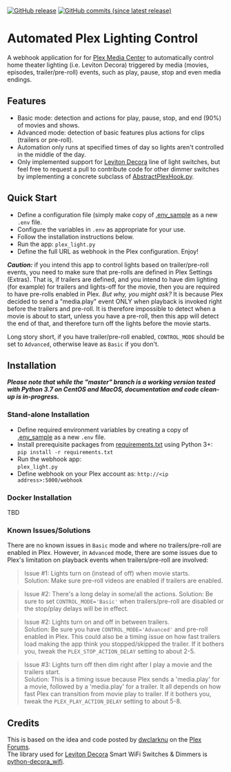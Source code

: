 [![GitHub release](https://img.shields.io/badge/Download-Release%20v0.3-lightgrey.svg?style=social)](https://github.com/randyoyarzabal/plex_light/releases/latest) [![GitHub commits (since latest release)](https://img.shields.io/github/commits-since/randyoyarzabal/plex_light/latest.svg?style=social)](https://github.com/randyoyarzabal/plex_light/commits/master)

# Automated Plex Lighting Control
A webhook application for for [Plex Media Center](http://plex.tv) to automatically control home theater lighting 
(i.e. Leviton Decora) triggered by media (movies, episodes, trailer/pre-roll) events, such as play, pause, 
stop and even media endings.

## Features
- Basic mode: detection and actions for play, pause, stop, and end (90%) of movies and shows.
- Advanced mode: detection of basic features plus actions for clips (trailers or pre-roll).
- Automation only runs at specified times of day so lights aren't controlled in the middle of the day.
- Only implemented support for [Leviton Decora](http://www.leviton.com/en/products/lighting-controls/decora-smart-with-wifi) 
line of light switches, but feel free to request a pull to contribute code for other dimmer switches by implementing
a concrete subclass of [AbstractPlexHook.py](../plex/AbstractPlexHook.py).

## Quick Start
- Define a configuration file (simply make copy of [.env_sample](../.env_sample) as a new `.env` file.
- Configure the variables in `.env` as appropriate for your use.
- Follow the installation instructions below.
- Run the app: `plex_light.py` 
- Define the full URL as webhook in the Plex configuration. Enjoy!

***Caution:*** if you intend this app to control lights based on trailer/pre-roll events, you need to make sure that 
pre-rolls are defined in Plex Settings (Extras). That is, if trailers are defined, and you intend to have dim lighting 
(for example) for trailers and lights-off for the movie, then you are required to have pre-rolls enabled in Plex. 
*But why, you might ask?* It is because Plex decided to send a "media.play" event ONLY when playback is invoked right 
before the trailers and pre-roll. It is therefore impossible to detect when a movie is about to start, unless you have 
a pre-roll, then this app will detect the end of that, and therefore turn off the lights before the movie starts.  

Long story short, if you have trailer/pre-roll enabled, `CONTROL_MODE` should be set to `Advanced`, otherwise leave 
as `Basic` if you don't.

## Installation

***Please note that while the "master" branch is a working version tested with Python 3.7 on CentOS and MacOS, 
documentation and code clean-up is in-progress.***

### Stand-alone Installation

- Define required environment variables by creating a copy of [.env_sample](../.env_sample) as a new `.env` file.
- Install prerequisite packages from [requirements.txt](../requirements.txt) using Python 3+:  
`pip install -r requirements.txt`
- Run the webhook app:  
`plex_light.py`
- Define webhook on your Plex account as: `http://<ip address>:5000/webhook`

### Docker Installation
TBD

### Known Issues/Solutions
There are no known issues in `Basic` mode and where no trailers/pre-roll are enabled in Plex.
However, in `Advanced` mode, there are some issues due to Plex's limitation on playback events when trailers/pre-roll 
are involved:

> Issue #1: Lights turn on (instead of off) when movie starts.   
> Solution: Make sure pre-roll videos are enabled if trailers are enabled. 

> Issue #2: There's a long delay in some/all the actions.
> Solution: Be sure to set `CONTROL_MODE='Basic'` when trailers/pre-roll are disabled or the stop/play delays will be
> in effect.

> Issue #2: Lights turn on and off in between trailers.   
> Solution: Be sure you have `CONTROL_MODE='Advanced'` and pre-roll enabled in Plex.  This could also be a timing issue
on how fast trailers load making the app think you stopped/skipped the trailer. If it bothers you, tweak the 
`PLEX_STOP_ACTION_DELAY` setting to about 2-5.

> Issue #3: Lights turn off then dim right after I play a movie and the trailers start.   
> Solution: This is a timing issue because Plex sends a 'media.play' for a movie, followed by a 'media.play' for a 
trailer. It all depends on how fast Plex can transition from movie play to trailer. If it bothers you, tweak the 
`PLEX_PLAY_ACTION_DELAY` setting to about 5-8.

## Credits

This is based on the idea and code posted by [dwclarknu](https://forums.plex.tv/t/rel-control-leviton-lights/275873) 
on the [Plex Forums](https://forums.plex.tv).  
The library used for [Leviton Decora](http://www.leviton.com/en/products/lighting-controls/decora-smart-with-wifi) 
Smart WiFi Switches &amp; Dimmers is [python-decora_wifi](https://github.com/tlyakhov/python-decora_wifi).
